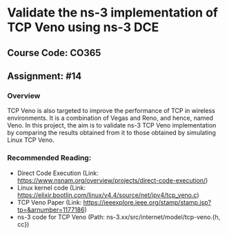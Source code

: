 # Validate the ns-3 implementation of TCP Veno using ns-3 DCE
## Course Code: CO365

## Assignment: #14

### Overview
TCP Veno is also targeted to improve the performance of TCP in wireless
environments. It is a combination of Vegas and Reno, and hence, named Veno. In this
project, the aim is to validate ns-3 TCP Veno implementation by comparing the results
obtained from it to those obtained by simulating Linux TCP Veno.

### Recommended Reading:
* Direct Code Execution (Link:
https://www.nsnam.org/overview/projects/direct-code-execution/)
* Linux kernel code (Link:
https://elixir.bootlin.com/linux/v4.4/source/net/ipv4/tcp_veno.c)
* TCP Veno Paper (Link:
https://ieeexplore.ieee.org/stamp/stamp.jsp?tp=&arnumber=1177186)
* ns-3 code for TCP Veno (Path: ns-3.xx/src/internet/model/tcp-veno.{h, cc})
